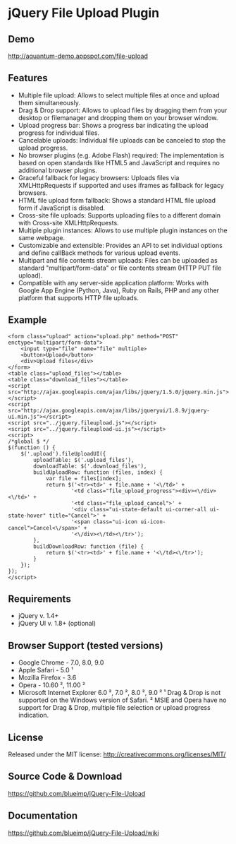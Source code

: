 jQuery File Upload Plugin
=========================

Demo
----
http://aquantum-demo.appspot.com/file-upload

Features
--------
  - Multiple file upload:
    Allows to select multiple files at once and upload them simultaneously.
  - Drag & Drop support:
    Allows to upload files by dragging them from your desktop or filemanager and dropping them on your browser window.
  - Upload progress bar:
    Shows a progress bar indicating the upload progress for individual files.
  - Cancelable uploads:
    Individual file uploads can be canceled to stop the upload progress.
  - No browser plugins (e.g. Adobe Flash) required:
    The implementation is based on open standards like HTML5 and JavaScript and requires no additional browser plugins.
  - Graceful fallback for legacy browsers:
    Uploads files via XMLHttpRequests if supported and uses iframes as fallback for legacy browsers.
  - HTML file upload form fallback:
    Shows a standard HTML file upload form if JavaScript is disabled.
  - Cross-site file uploads:
    Supports uploading files to a different domain with Cross-site XMLHttpRequests.
  - Multiple plugin instances:
    Allows to use multiple plugin instances on the same webpage.
  - Customizable and extensible:
    Provides an API to set individual options and define callBack methods for various upload events.
  - Multipart and file contents stream uploads:
    Files can be uploaded as standard "multipart/form-data" or file contents stream (HTTP PUT file upload).
  - Compatible with any server-side application platform:
    Works with Google App Engine (Python, Java), Ruby on Rails, PHP and any other platform that supports HTTP file uploads.

Example
-------
    <form class="upload" action="upload.php" method="POST" enctype="multipart/form-data">
        <input type="file" name="file" multiple>
        <button>Upload</button>
        <div>Upload files</div>
    </form>
    <table class="upload_files"></table>
    <table class="download_files"></table>
    <script src="http://ajax.googleapis.com/ajax/libs/jquery/1.5.0/jquery.min.js"></script>
    <script src="http://ajax.googleapis.com/ajax/libs/jqueryui/1.8.9/jquery-ui.min.js"></script>
    <script src="../jquery.fileupload.js"></script>
    <script src="../jquery.fileupload-ui.js"></script>
    <script>
    /*global $ */
    $(function () {
        $('.upload').fileUploadUI({
            uploadTable: $('.upload_files'),
            downloadTable: $('.download_files'),
            buildUploadRow: function (files, index) {
                var file = files[index];
                return $('<tr><td>' + file.name + '<\/td>' +
                        '<td class="file_upload_progress"><div><\/div><\/td>' +
                        '<td class="file_upload_cancel">' +
                        '<div class="ui-state-default ui-corner-all ui-state-hover" title="Cancel">' +
                        '<span class="ui-icon ui-icon-cancel">Cancel<\/span>' +
                        '<\/div><\/td><\/tr>');
            },
            buildDownloadRow: function (file) {
                return $('<tr><td>' + file.name + '<\/td><\/tr>');
            }
        });
    });
    </script>


Requirements
------------
  - jQuery v. 1.4+
  - jQuery UI v. 1.8+ (optional)

Browser Support (tested versions)
---------------------------------
  - Google Chrome - 7.0, 8.0, 9.0
  - Apple Safari - 5.0 ¹
  - Mozilla Firefox - 3.6
  - Opera - 10.60 ², 11.00 ²
  - Microsoft Internet Explorer 6.0 ², 7.0 ², 8.0 ², 9.0 ²
¹ Drag & Drop is not supported on the Windows version of Safari.
² MSIE and Opera have no support for Drag & Drop, multiple file selection or upload progress indication.

License
-------
Released under the MIT license:
http://creativecommons.org/licenses/MIT/

Source Code & Download
----------------------
https://github.com/blueimp/jQuery-File-Upload

Documentation
-------------
https://github.com/blueimp/jQuery-File-Upload/wiki
